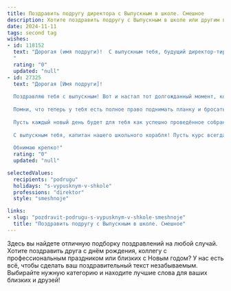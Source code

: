 ```yaml
---
title: Поздравить подругу директора с Выпускным в школе. Смешное
description: Хотите поздравить подругу с Выпускным в школе или другим праздником? Наш ИИ создаст незабываемое поздравление, а вы обязательно выделитесь среди других.  
date: 2024-11-11
tags: second tag
wishes:
- id: 118152
  text: "Дорогая (имя подруги)!  С выпускным тебя, будущий директор-тиранический-но-справедливый!  Пусть твой школьный опыт пригодится в управлении целой армией подчиненных (а лучше, целой школой!), и  ни один бунт не застанет тебя врасплох!  Желаю тебе море позитива, океан успехов и стаю верных заместителей (которые будут брать на себя всю рутину).  Вперед, к новым вершинам власти (и к классным каникулам)!
  "
  rating: "0"
  updated: "null"
- id: 27325
  text: "Дорогая [Имя подруги]!
  
  Поздравляю тебя с выпускным! Вот и настал тот долгожданный момент, когда школьные годы остались позади, а впереди — светлое будущее и множество возможностей! Теперь ты, как настоящий директор, можешь составлять планы на свою жизнь с той же четкостью, с какой ты ставила оценки своим одноклассникам!
  
  Помни, что теперь у тебя есть полное право поднимать планку и бросать вызовы — даже если это вызов противостоянию с родителями на тему «кто лучше жарит картошку»!
  
  Пусть каждый новый день будет для тебя как успешно проведённое собрание: с ясными целями, отличным настроением и, конечно, с хорошей чашечкой кофе (или двух). Пусть твоя жизнь будет яркой и насыщенной, как школьные перемены!
  
  С выпускным тебя, капитан нашего школьного корабля! Пусть курс всегда будет в сторону успеха и довольных подчинённых!
  
  Обнимаю крепко!"
  rating: "0"
  updated: "null"

selectedValues:
  recipients: "podrugu"
  holidays: "s-vypusknym-v-shkole"
  professions: "direktor"
  style: "smeshnoje"

links:
- slug: "pozdravit-podrugu-s-vypusknym-v-shkole-smeshnoje"
  title: "Поздравить подругу с Выпускным в школе. Смешное"
---
```


Здесь вы найдете отличную подборку поздравлений на любой случай.
Хотите поздравить друга с днём рождения, коллегу с профессиональным праздником или близких с Новым годом? У нас есть всё, чтобы сделать ваш поздравительный текст незабываемым. Выбирайте нужную категорию и находите лучшие слова для ваших близких и друзей!
